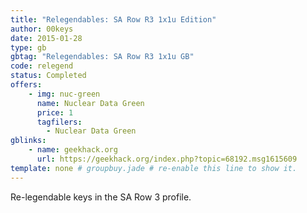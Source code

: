 ```yaml
---
title: "Relegendables: SA Row R3 1x1u Edition"
author: 00keys
date: 2015-01-28
type: gb
gbtag: "Relegendables: SA Row R3 1x1u GB"
code: relegend
status: Completed
offers:
    - img: nuc-green
      name: Nuclear Data Green
      price: 1
      tagfilers:
        - Nuclear Data Green
gblinks:
    - name: geekhack.org
      url: https://geekhack.org/index.php?topic=68192.msg1615609
template: none # groupbuy.jade # re-enable this line to show it.
---
```


Re-legendable keys in the SA Row 3 profile.

<span class="more"> 

